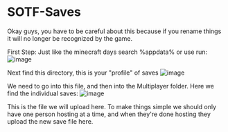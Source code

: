 # SOTF-Saves

Okay guys, you have to be careful about this because if you rename things it will no longer be recognized by the game.

First Step: Just like the minecraft days search %appdata% or use run:
![image](https://user-images.githubusercontent.com/36479495/221271082-a13d4e3f-e907-4207-bfbd-26d05e8721d1.png)

Next find this directory, this is your "profile" of saves
![image](https://user-images.githubusercontent.com/36479495/221271185-69169662-4400-4a26-8573-892bebce85d8.png)

We need to go into this file, and then into the Multiplayer folder. Here we find the individual saves:
![image](https://user-images.githubusercontent.com/36479495/221271364-335be6c9-07ed-4dab-83d1-9242100f7dcb.png)

This is the file we will upload here. To make things simple we should only have one person hosting at a time, and when they're done hosting they upload the new save file here.

